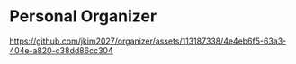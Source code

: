 # Personal Organizer


https://github.com/jkim2027/organizer/assets/113187338/4e4eb6f5-63a3-404e-a820-c38dd86cc304

